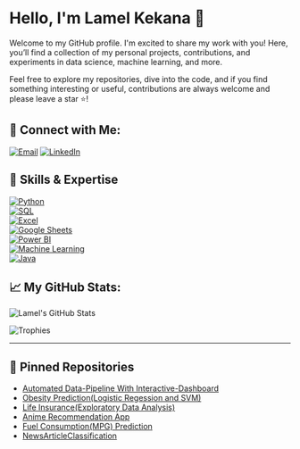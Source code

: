 # Hello, I'm Lamel Kekana 👋

Welcome to my GitHub profile. I'm excited to share my work with you! Here, you’ll find a collection of my personal projects, contributions, and experiments in data science, machine learning, and more.

Feel free to explore my repositories, dive into the code, and if you find something interesting or useful, contributions are always welcome and please leave a star ⭐!

## 🔗 Connect with Me:
[![Email](https://img.shields.io/badge/Lamel466@gmail.com-D14836?style=flat&logo=gmail&logoColor=white)](mailto:Lamel466@gmail.com)
[![LinkedIn](https://img.shields.io/badge/LinkedIn-blue?style=flat&logo=linkedin)](https://linkedin.com/in/lamel-kekana-990932142) 

## 🚀 Skills & Expertise

[![Python](https://img.shields.io/badge/Python-3776AB?style=flat&logo=python&logoColor=white)](https://www.python.org/)  
[![SQL](https://img.shields.io/badge/SQL-4479A1?style=flat&logo=postgresql&logoColor=white)](https://www.postgresql.org/)  
[![Excel](https://img.shields.io/badge/Excel-217346?style=flat&logo=microsoft-excel&logoColor=white)](https://www.microsoft.com/en-us/microsoft-365/excel)  
[![Google Sheets](https://img.shields.io/badge/Google%20Sheets-34A853?style=flat&logo=google-sheets&logoColor=white)](https://www.google.com/sheets/about/)  
[![Power BI](https://img.shields.io/badge/PowerBI-F2C811?style=flat&logo=power-bi&logoColor=black)](https://powerbi.microsoft.com/)  
[![Machine Learning](https://img.shields.io/badge/Machine%20Learning-009688?style=flat&logo=scikitlearn&logoColor=white)](https://scikit-learn.org/)  
[![Java](https://img.shields.io/badge/Java-ED8B00?style=flat&logo=openjdk&logoColor=white)](https://www.java.com/)  


  
## 📈 My GitHub Stats:

![Lamel's GitHub Stats](https://github-readme-stats.vercel.app/api?username=lamelkekana&show_icons=true&hide_title=true)

![Trophies](https://github-profile-trophy.vercel.app/?username=lamelkekana)

---

## 📌 Pinned Repositories

- [Automated Data-Pipeline With Interactive-Dashboard](https://github.com/LamelK/Automated-Data-Pipeline-Interactive-Dashboard)
- [Obesity Prediction(Logistic Regession and SVM)](https://github.com/lamelkekana/Obesity_Prediction)
- [Life Insurance(Exploratory Data Analysis)](https://github.com/lamelkekana/Life-Insurance-Exploratory-Data-Analysis)
- [Anime Recommendation App](https://github.com/lamelkekana/Team4_anime_app)
- [Fuel Consumption(MPG) Prediction](https://github.com/lamelkekana/Fuel_Economy_Insights)
- [NewsArticleClassification](https://github.com/lamelkekana/Team3_NewsArticleClassificationProject)
